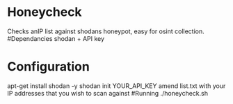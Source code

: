 # Honeycheck
Checks anIP list against shodans honeypot, easy for osint collection.
#Dependancies
  shodan + API key
# Configuration
  apt-get install shodan -y
  shodan init YOUR_API_KEY
  amend list.txt with your IP addresses that you wish to scan against
#Running
  ./honeycheck.sh

